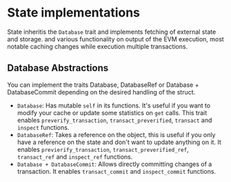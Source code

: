 # State implementations

State inheritis the `Database` trait and implements fetching of external state and storage. and various functionality on output of the EVM execution, most notable caching changes while execution multiple transactions.

## Database Abstractions

You can implement the traits Database, DatabaseRef or Database + DatabaseCommit depending on the desired handling of the struct.

- `Database`: Has mutable `self` in its functions. It's useful if you want to modify your cache or update some statistics on `get` calls. This trait enables `preverify_transaction`, `transact_preverified`, `transact` and `inspect` functions.
- `DatabaseRef`: Takes a reference on the object, this is useful if you only have a reference on the state and don't want to update anything on it. It enables `previerify_transaction`, `transact_preverified_ref`, `transact_ref` and `inspect_ref` functions.
- `Database + DatabaseCommit`: Allows directly committing changes of a transaction. It enables `transact_commit` and `inspect_commit` functions.